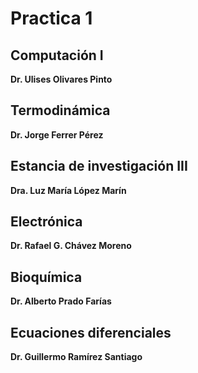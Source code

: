 # Practica 1
## Computación I
**Dr. Ulises Olivares Pinto**
## Termodinámica
**Dr. Jorge Ferrer Pérez**
## Estancia de investigación III
**Dra. Luz María López Marín**
## Electrónica
**Dr. Rafael G. Chávez Moreno**
## Bioquímica
**Dr. Alberto Prado Farías**
## Ecuaciones diferenciales
**Dr. Guillermo Ramírez Santiago**
